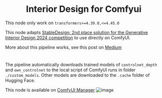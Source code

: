 <div align="center">

# Interior Design for Comfyui

</div>

This node only work on `transformers>=4.39.0,<=4.45.0`



This node adapts [StableDesign: 2nd place solution for the Generative Interior Design 2024 competition](https://huggingface.co/spaces/MykolaL/StableDesign) to use directly on ComfyUI.

More about this pipeline works, see this post on [Medium](https://medium.com/@melgor89/generative-interior-design-challenge-2024-2nd-place-solution-6338f19f6fe3)
#
The pipeline automatically downloads trained models of `controlnet_depth` and `own_controlnet` to the local script of ComfyUI runs in folder `./custom_models`. Other models are downloaded to the `.cache` folder of Hugging Face.

This node is available on [ComfyUI Manager](https://github.com/ltdrdata/ComfyUI-Manager)
![image](https://github.com/user-attachments/assets/44e3520c-1b42-41a2-8996-47e5fb37d9a1)
